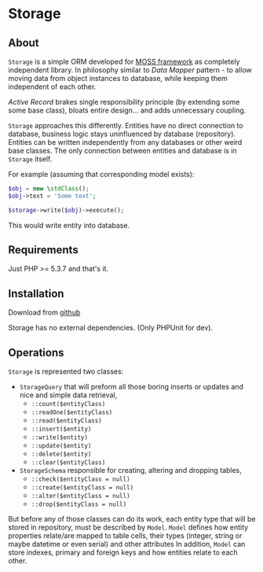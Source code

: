 # Storage

## About

`Storage` is a simple ORM developed for [MOSS framework](https://github.com/potfur/moss) as completely independent library.
In philosophy similar to _Data Mapper_ pattern - to allow moving data from object instances to database, while keeping them independent of each other.

_Active Record_ brakes single responsibility principle (by extending some some base class), bloats entire design... and adds unnecessary coupling.

`Storage` approaches this differently. Entities have no direct connection to database, business logic stays uninfluenced by database (repository).
Entities can be written independently from any databases or other weird base classes.
The only connection between entities and database is in `Storage` itself.

For example (assuming that corresponding model exists):

```php
$obj = new \stdClass();
$obj->text = 'Some text';

$storage->write($obj)->execute();
```

This would write entity into database.

## Requirements

Just PHP >= 5.3.7 and that's it.

## Installation

Download from [github](https://github.com/potfur/moss-storage)

Storage has no external dependencies.
(Only PHPUnit for dev).

## Operations

`Storage` is represented two classes:

 * `StorageQuery` that will preform all those boring inserts or updates and nice and simple data retrieval,
	* `::count($entityClass)`
	* `::readOne($entityClass)`
	* `::read($entityClass)`
	* `::insert($entity)`
	* `::write($entity)`
	* `::update($entity)`
	* `::delete($entity)`
	* `::clear($entityClass)`
 * `StorageSchema` responsible for creating, altering and dropping tables,
	* `::check($entityClass = null)`
	* `::create($entityClass = null)`
	* `::alter($entityClass = null)`
	* `::drop($entityClass = null)`

But before any of those classes can do its work, each entity type that will be stored in repository, must be described by `Model`.
`Model` defines how entity properties relate/are mapped to table cells, their types (integer, string or maybe datetime or even serial) and other attributes
In addition, `Model` can store indexes, primary and foreign keys and how entities relate to each other.
